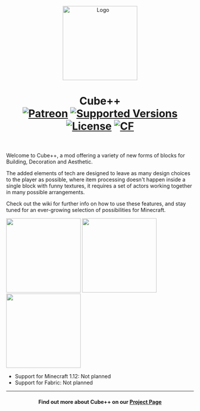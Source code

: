 <p align="center"><img src="https://i.imgur.com/nk378Cs.png" alt="Logo" width="200"></p>
<h1 align="center">Cube++<br>
	<a href="https://www.patreon.com/plopyy"><img src="https://img.shields.io/badge/Supporters-0-ff5733" alt="Patreon"></a>
	<a href="https://www.curseforge.com/minecraft/mc-mods/create/files"><img src="https://img.shields.io/badge/Available%20for-MC%201.14%20to%201.18-c70039" alt="Supported Versions"></a>
	<a href="https://github.com/Creators-of-Create/Create/blob/master/LICENSE"><img src="https://img.shields.io/github/license/Creators-of-Create/Create?style=flat&color=900c3f" alt="License"></a>
  <a href="https://www.curseforge.com/minecraft/mc-mods/cubeplus"><img src="http://cf.way2muchnoise.eu/full_cubeplus_downloads.svg" alt="CF"></a><br><br>
</h1>

Welcome to Cube++, a mod offering a variety of new forms of blocks for Building, Decoration and Aesthetic.

The added elements of tech are designed to leave as many design choices to the player as possible, where item processing doesn't happen inside a single block with funny textures, it requires a set of actors working together in many possible arrangements.

Check out the wiki for further info on how to use these features, and stay tuned for an ever-growing selection of possibilities for Minecraft.

[<img src="https://i.imgur.com/bjEZraY.jpg" width="200">](https://www.youtube.com/c/plopyy)
[<img src="https://i.imgur.com/0lLX9Oy.jpg" width="200">](https://github.com/plopyy/cubeplus/issues "Report Issues")
[<img src="https://i.imgur.com/xj8o2xC.jpg" width="200">](https://www.patreon.com/plopyy "Support Us")

- Support for Minecraft 1.12: Not planned
- Support for Fabric: Not planned
<hr>
<h4 align="center">Find out more about Cube++ on our <a href="https://www.curseforge.com/minecraft/mc-mods/cubeplus">Project Page</a></h4>
